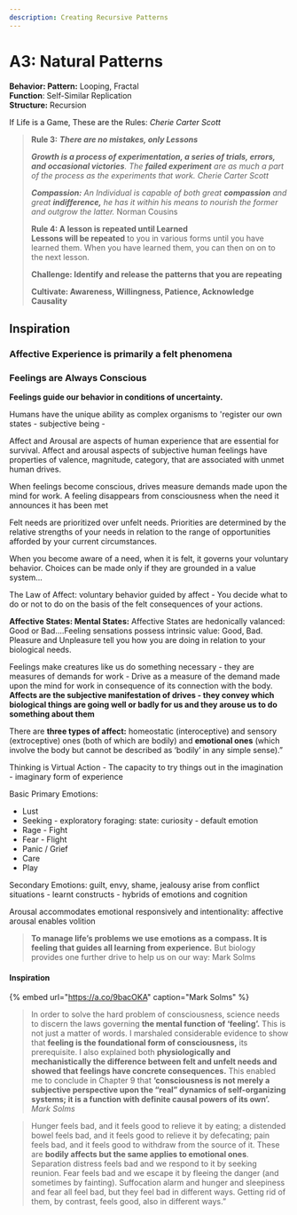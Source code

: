 ```yaml
---
description: Creating Recursive Patterns
---
```


# A3: Natural Patterns

**Behavior:  Pattern:** Looping, Fractal  
**Function**: Self-Similar Replication  
**Structure:** Recursion

If Life is a Game, These are the Rules:  _Cherie Carter Scott_

> **Rule 3:** _**There are no mistakes, only Lessons**_
>
> _**Growth is a process of experimentation, a series of trials, errors, and occasional victories**.  The **failed experiment** are as much a part of the process as the experiments that work. Cherie Carter Scott_
>
> _**Compassion:**  An Individual is capable of both great **compassion** and great **indifference,** he has it within his means to nourish the former and outgrow the latter._   Norman Cousins
>
> **Rule 4: A lesson is repeated until Learned  
> Lessons will be repeated** to you in various forms until you have learned them. When you have learned them, you can then on on to the next lesson.   
>
> **Challenge:  Identify and release the patterns that you are repeating** 
>
> **Cultivate:  Awareness, Willingness, Patience, Acknowledge Causality**

## Inspiration

### Affective Experience is primarily a felt phenomena

### **Feelings are Always Conscious**

**Feelings guide our behavior in conditions of uncertainty.**

Humans have the unique ability as complex organisms to 'register our own states - subjective being - 

Affect and Arousal are aspects of human experience that are essential for  survival.  Affect and arousal aspects of subjective human feelings have properties of  valence, magnitude, category, that are associated with unmet human drives.  

When feelings become conscious, drives measure demands made upon the mind for work.  A feeling disappears from consciousness when the need it announces it has been met

Felt needs are prioritized over unfelt needs. Priorities are determined by the relative strengths of your needs in relation to the range of opportunities afforded by your current circumstances.

When you become aware of a need, when it is felt, it governs your voluntary behavior.  Choices can be made only if they are grounded in a value system...

The Law of Affect:  voluntary behavior guided by affect - You decide what to do or not to do on the basis of the felt consequences of your actions.

**Affective States: Mental States:** Affective States are hedonically valanced:  Good or Bad....Feeling sensations possess intrinsic value:  Good, Bad.  Pleasure and Unpleasure tell you how you are doing in relation to your biological needs.  


Feelings make creatures like us do something necessary - they are measures of demands for work - Drive as a measure of the demand made upon the mind for work in consequence of its connection with the body. **Affects are the subjective manifestation of drives - they convey which biological things are going well or badly for us and they arouse us to do something about them** 

 There are **three types of affect:** homeostatic \(interoceptive\) and sensory \(extroceptive\) ones \(both of which are bodily\) and **emotional ones** \(which involve the body but cannot be described as ‘bodily’ in any simple sense\).”  


Thinking is Virtual Action - The capacity to try things out in the imagination - imaginary form of experience

Basic Primary Emotions:

* Lust
* Seeking - exploratory foraging: state: curiosity - default emotion
* Rage - Fight
* Fear - Flight
* Panic / Grief
* Care
* Play

Secondary Emotions: guilt, envy, shame, jealousy arise from conflict situations - learnt constructs - hybrids of emotions and cognition

Arousal accommodates emotional responsively and intentionality: affective arousal enables volition

> **To manage life’s problems we use emotions as a compass. It is feeling that guides all learning from experience.** But biology provides one further drive to help us on our way:  Mark Solms

#### Inspiration

{% embed url="https://a.co/9bacOKA" caption="Mark Solms" %}

> In order to solve the hard problem of consciousness, science needs to discern the laws governing **the mental function of ‘feeling’.** This is not just a matter of words. I marshaled considerable evidence to show that **feeling is the foundational form of consciousness,** its prerequisite. I also explained both **physiologically and mechanistically the difference between felt and unfelt needs and showed that feelings have concrete consequences.** This enabled me to conclude in Chapter 9 that **‘consciousness is not merely a subjective perspective upon the “real” dynamics of self-organizing systems; it is a function with definite causal powers of its own’.**  _Mark Solms_

> Hunger feels bad, and it feels good to relieve it by eating; a distended bowel feels bad, and it feels good to relieve it by defecating; pain feels bad, and it feels good to withdraw from the source of it. These are **bodily affects but the same applies to emotional ones**. Separation distress feels bad and we respond to it by seeking reunion. Fear feels bad and we escape it by fleeing the danger \(and sometimes by fainting\). Suffocation alarm and hunger and sleepiness and fear all feel bad, but they feel bad in different ways. Getting rid of them, by contrast, feels good, also in different ways.”

## 

